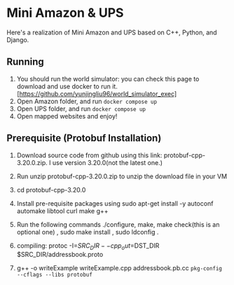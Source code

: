 # Mini Amazon & UPS

Here's a realization of Mini Amazon and UPS based on C++, Python, and Django.

## Running

1. You should run the world simulator: you can check this page to download and use docker to run it. [https://github.com/yunjingliu96/world_simulator_exec]
2. Open Amazon folder, and run `docker compose up`
3. Open UPS folder, and run `docker compose up`
4. Open mapped websites and enjoy!

## Prerequisite (Protobuf Installation)

1. Download source code from github using this link: protobuf-cpp-3.20.0.zip. I use version 3.20.0(not the latest one.)

2. Run unzip protobuf-cpp-3.20.0.zip to unzip the download file in your VM

3. cd protobuf-cpp-3.20.0

4. Install pre-requisite packages using  sudo apt-get install -y autoconf automake libtool curl make g++

5. Run the following commands ./configure, make, make check(this is an optional one) , sudo make install , sudo ldconfig .

6. compiling: protoc -I=$SRC_DIR --cpp_out=$DST_DIR $SRC_DIR/addressbook.proto

7. g++ -o writeExample writeExample.cpp addressbook.pb.cc `pkg-config --cflags --libs protobuf` 
